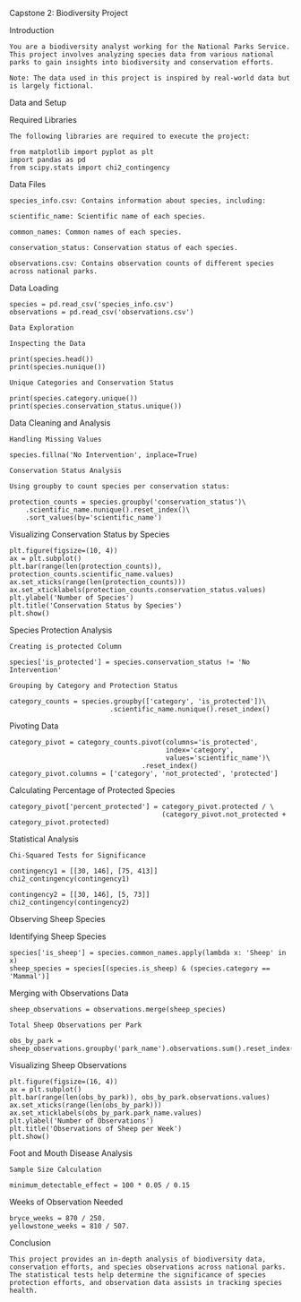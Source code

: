 Capstone 2: Biodiversity Project

Introduction

    You are a biodiversity analyst working for the National Parks Service. This project involves analyzing species data from various national parks to gain insights into biodiversity and conservation efforts.
    
    Note: The data used in this project is inspired by real-world data but is largely fictional.

Data and Setup

Required Libraries

    The following libraries are required to execute the project:
    
    from matplotlib import pyplot as plt
    import pandas as pd
    from scipy.stats import chi2_contingency

Data Files

    species_info.csv: Contains information about species, including:
    
    scientific_name: Scientific name of each species.
    
    common_names: Common names of each species.
    
    conservation_status: Conservation status of each species.
    
    observations.csv: Contains observation counts of different species across national parks.

Data Loading

    species = pd.read_csv('species_info.csv')
    observations = pd.read_csv('observations.csv')
    
    Data Exploration
    
    Inspecting the Data
    
    print(species.head())
    print(species.nunique())
    
    Unique Categories and Conservation Status
    
    print(species.category.unique())
    print(species.conservation_status.unique())

Data Cleaning and Analysis

    Handling Missing Values
    
    species.fillna('No Intervention', inplace=True)
    
    Conservation Status Analysis
    
    Using groupby to count species per conservation status:
    
    protection_counts = species.groupby('conservation_status')\
        .scientific_name.nunique().reset_index()\
        .sort_values(by='scientific_name')

Visualizing Conservation Status by Species

    plt.figure(figsize=(10, 4))
    ax = plt.subplot()
    plt.bar(range(len(protection_counts)), protection_counts.scientific_name.values)
    ax.set_xticks(range(len(protection_counts)))
    ax.set_xticklabels(protection_counts.conservation_status.values)
    plt.ylabel('Number of Species')
    plt.title('Conservation Status by Species')
    plt.show()

Species Protection Analysis

    Creating is_protected Column
    
    species['is_protected'] = species.conservation_status != 'No Intervention'
    
    Grouping by Category and Protection Status
    
    category_counts = species.groupby(['category', 'is_protected'])\
                             .scientific_name.nunique().reset_index()

Pivoting Data

    category_pivot = category_counts.pivot(columns='is_protected',
                                           index='category',
                                           values='scientific_name')\
                                     .reset_index()
    category_pivot.columns = ['category', 'not_protected', 'protected']

Calculating Percentage of Protected Species

    category_pivot['percent_protected'] = category_pivot.protected / \
                                          (category_pivot.not_protected + category_pivot.protected)

Statistical Analysis

    Chi-Squared Tests for Significance
    
    contingency1 = [[30, 146], [75, 413]]
    chi2_contingency(contingency1)
    
    contingency2 = [[30, 146], [5, 73]]
    chi2_contingency(contingency2)

Observing Sheep Species

Identifying Sheep Species

    species['is_sheep'] = species.common_names.apply(lambda x: 'Sheep' in x)
    sheep_species = species[(species.is_sheep) & (species.category == 'Mammal')]

Merging with Observations Data

    sheep_observations = observations.merge(sheep_species)
    
    Total Sheep Observations per Park
    
    obs_by_park = sheep_observations.groupby('park_name').observations.sum().reset_index()

Visualizing Sheep Observations

    plt.figure(figsize=(16, 4))
    ax = plt.subplot()
    plt.bar(range(len(obs_by_park)), obs_by_park.observations.values)
    ax.set_xticks(range(len(obs_by_park)))
    ax.set_xticklabels(obs_by_park.park_name.values)
    plt.ylabel('Number of Observations')
    plt.title('Observations of Sheep per Week')
    plt.show()

Foot and Mouth Disease Analysis

    Sample Size Calculation
    
    minimum_detectable_effect = 100 * 0.05 / 0.15

Weeks of Observation Needed

    bryce_weeks = 870 / 250.
    yellowstone_weeks = 810 / 507.

Conclusion

    This project provides an in-depth analysis of biodiversity data, conservation efforts, and species observations across national parks. The statistical tests help determine the significance of species protection efforts, and observation data assists in tracking species health.
